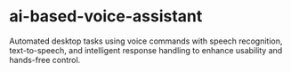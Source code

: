 # ai-based-voice-assistant



Automated desktop tasks using voice commands with speech recognition, text-to-speech, and intelligent response handling to enhance usability and hands-free control.


